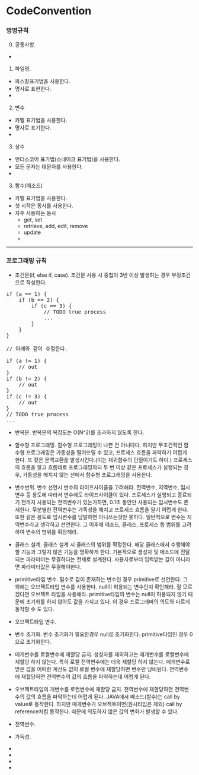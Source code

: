 # CodeConvention

### 명명규칙
0. 공통사항.
+ 

1. 파일명.
+ 파스칼표기법을 사용한다. 
+ 명사로 표현한다.
+ 

2. 변수
+ 카멜 표기법을 사용한다.
+ 명사로 표기한다.
+ 

3. 상수
+ 언더스코어 표기법(스네이크 표기법)을 사용한다.
+ 모든 문자는 대문자를 사용한다. 
+ 

3. 함수(메소드)
+ 카멜 표기법을 사용한다.
+ 첫 시작은 동사를 사용한다.
+ 자주 사용하는 동사
  + get, set
  + retrieve,  add, edit, remove
  + update
  + 




***




### 프로그래밍 규칙

+ 조건문(if, else if, case). 조건문 사용 시 중첩이 3번 이상 발생하는 경우 부정조건으로 작성한다.

<pre>
if (a == 1) {
	if (b == 2) {
		if (c == 3) {
			// TODO true process
			...
		}
	}
}

// 아래와 같이 수정한다.

if (a != 1) {
	// out
}
if (b != 2) {
	// out
}
if (c != 3) {
	// out
}
// TODO true process
...
</pre>

+ 반복문. 반복문의 복잡도는 O(N^2)를 초과하지 않도록 한다.

+ 함수형 프로그래밍. 함수형 프로그래밍이 나쁜 건 아니다다. 하지만 무조건적인 함수형 프로그래밍은 가동성을 떨어뜨릴 수 있고, 프로세스 흐름을 파악하기 어렵게 한다. 또 잦은 문맥교환을 발생시킨다.(이는 재귀함수의 단점이기도 하다.) 프로세스의 흐름을 알고 흐름데로 프로그래밍하되 두 번 이상 같은 프로세스가 실행되는 경우, 가동성을 해치지 않는 선에서 함수형 프로그래밍을 사용한다.

+ 변수변위. 변수 선언시 변수의 라이프사이클을 고려해라. 전역변수, 지역변수, 임시변수 등 용도에 따라서 변수에도 라이프사이클이 있다. 프로세스가 실행되고 종료되기 전까지 사용되는 전역변수가 있는가하면, 0.1초 동안만 사용되는 임시변수도 존재한다. 무분별한 전역변수는 가독성을 해치고 프로세스 흐름을 알기 어렵게 한다. 또한 같은 용도로 임시변수를 남발하면 아니쓰는것만 못하다. 일반적으로 변수는 지역변수라고 생각하고 선언한다. 그 이후에 메소드, 클래스, 프로세스 등 범위를 고려하여 변수의 범위를 확장해라.

+ 클래스 설계. 클래스 설계 시 클래스의 범위를 확정한다. 해당 클래스에서 수행해야할 기능과 그렇지 않은 기능을 명확하게 한다. 기본적으로 생성자 및 메소드에 전달되는 파라미터는 무결하다는 전제로 설계한다. 사용자로부터 입력받는 값이 아니라면 파라미터값은 무결해야한다.

+ primitive타입 변수. 필수로 값이 존재하는 변수인 경우 primitive로 선언한다. 그 외에는 오브젝트타입 변수를 사용한다. null이 허용되는 변수인지 확인해라. 잘 모르겠다면 오브젝트 타입을 사용해라. primitive타입의 변수는 null이 허용되지 않기 때문에 초기화를 하지 않아도 값을 가지고 있다. 이 경우 프로그래머의 의도와 다르게 동작할 수 도 있다.

+ 오브젝트타입 변수.

+ 변수 초기화. 변수 초기화가 필요한경우 null로 초기화한다. primitive타입인 경우 0으로 초기화한다.

+ 매개변수를 로컬변수에 재할당 금지. 생성자를 재외하고는 매개변수를 로컬변수에 재할당 하지 않는다. 특히 로컬 전역변수에는 더욱 재할당 하지 않는다. 매개변수로 받은 값을 어떠한 계산도 없이 로컬 변수에 재할당하면 변수만 낭비된다. 전역변수에 재할당하면 전역변수의 값의 흐름을 파악하는데 어렵게 된다.

+ 오브젝트타입의 개변수를 로컨변수에 재할당 금지. 전역변수에 재할당하면 전역변수의 값의 흐름을 파악하는데 어렵게 된다. JAVA에서 메소드(함수)는 call by value로 동작한다. 하지만 매개변수가 오브젝트이면(원시타입은 제외) call by reference처럼 동작한다. 때문에 의도하지 않은 값의 변화가 발생할 수 있다.

+ 전역변수.

+ 가독성.

+ 
+ 
+ 
+ 
